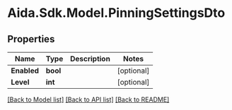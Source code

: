 # Aida.Sdk.Model.PinningSettingsDto

## Properties

Name | Type | Description | Notes
------------ | ------------- | ------------- | -------------
**Enabled** | **bool** |  | [optional] 
**Level** | **int** |  | [optional] 

[[Back to Model list]](../README.md#documentation-for-models) [[Back to API list]](../README.md#documentation-for-api-endpoints) [[Back to README]](../README.md)

